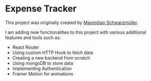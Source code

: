 # Expense Tracker

This project was originally created by [Maximilian Schwarzmüller](https://github.com/mschwarzmueller).

I am adding new functionalities to this project with various additional features and tools such as:  
- React Router
- Using custom HTTP Hook to fetch data
- Creating a new backend from scratch
- Using mongoDB to store data
- Implementing Authentication 
- Framer Motion for animations